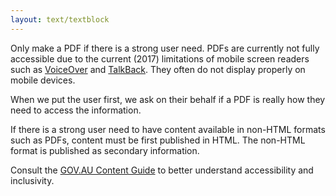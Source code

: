 ```yaml
---
layout: text/textblock
---
```


Only make a PDF if there is a strong user need. PDFs are currently not fully accessible due to the current (2017) limitations of mobile screen readers such as [VoiceOver](https://play.google.com/store/apps/details?id=com.androidandyuk.voiceover&hl=en) and [TalkBack](https://support.google.com/accessibility/android/answer/6283677?hl=en&ref_topic=3529932). They often do not display properly on mobile devices. 

When we put the user first, we ask on their behalf if a PDF is really how they need to access the information. 

If there is a strong user need to have content available in non-HTML formats such as PDFs, content must be first published in HTML. The non-HTML format is published as secondary information. 

Consult the [GOV.AU Content Guide](/content-guide/) to better understand accessibility and inclusivity.